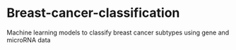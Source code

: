 # Breast-cancer-classification
Machine learning models to classify breast cancer subtypes using gene and microRNA data
